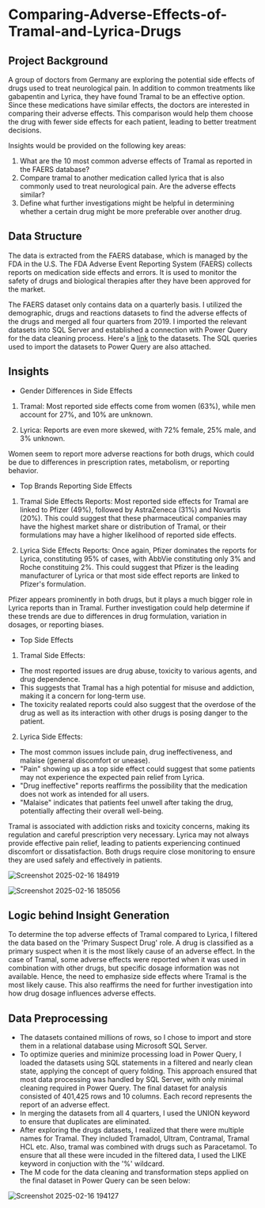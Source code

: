 # Comparing-Adverse-Effects-of-Tramal-and-Lyrica-Drugs

## Project Background
A group of doctors from Germany are exploring the potential side effects of drugs used to treat neurological pain. In addition to common treatments like gabapentin and Lyrica, they have found Tramal to be an effective option. Since these medications have similar effects, the doctors are interested in comparing their adverse effects. This comparison would help them choose the drug with fewer side effects for each patient, leading to better treatment decisions.

Insights would be provided on the following key areas:

1. What are the 10 most common adverse effects of Tramal as reported in the FAERS database?
2. Compare tramal to another medication called lyrica that is also commonly used to treat neurological pain. Are the adverse effects similar?
3. Define what further investigations might be helpful in determining whether a certain drug might be more preferable over another drug.


## Data Structure
The data is extracted from the FAERS database, which is managed by the FDA in the U.S. The FDA Adverse Event Reporting System (FAERS) collects reports on medication side effects and errors. It is used to monitor the safety of drugs and biological therapies after they have been approved for the market.

The FAERS dataset only contains data on a quarterly basis. I utilized the demographic, drugs and reactions datasets to find the adverse effects of the drugs and merged all four quarters from 2019. 
I imported the relevant datasets into SQL Server and established a connection with Power Query for the data cleaning process. 
Here's a [link](https://fis.fda.gov/extensions/FPD-QDE-FAERS/FPD-QDE-FAERS.html) to the datasets. The SQL queries used to import the datasets to Power Query are also attached.

## Insights

- Gender Differences in Side Effects
1. Tramal: Most reported side effects come from women (63%), while men account for 27%, and 10% are unknown.

2. Lyrica: Reports are even more skewed, with 72% female, 25% male, and 3% unknown.
   
Women seem to report more adverse reactions for both drugs, which could be due to differences in prescription rates, metabolism, or reporting behavior.

- Top Brands Reporting Side Effects
1. Tramal Side Effects Reports:
Most reported side effects for Tramal are linked to Pfizer (49%), followed by AstraZeneca (31%) and Novartis (20%).
This could suggest that these pharmaceutical companies may have the highest market share or distribution of Tramal, or their formulations may have a higher likelihood of reported side effects.

2. Lyrica Side Effects Reports:
Once again, Pfizer dominates the reports for Lyrica, constituting 95% of cases, with AbbVie constituting only 3% and Roche constituing 2%.
This could suggest that Pfizer is the leading manufacturer of Lyrica or that most side effect reports are linked to Pfizer's formulation.

Pfizer appears prominently in both drugs, but it plays a much bigger role in Lyrica reports than in Tramal.
Further investigation could help determine if these trends are due to differences in drug formulation, variation in dosages, or reporting biases.

- Top Side Effects
1. Tramal Side Effects:
- The most reported issues are drug abuse, toxicity to various agents, and drug dependence.
- This suggests that Tramal has a high potential for misuse and addiction, making it a concern for long-term use.
- The toxicity realated reports could also suggest that the overdose of the drug as well as its interaction with other drugs is posing danger to the patient. 

2. Lyrica Side Effects:
- The most common issues include pain, drug ineffectiveness, and malaise (general discomfort or unease).
- "Pain" showing up as a top side effect could suggest that some patients may not experience the expected pain relief from Lyrica.
- "Drug ineffective" reports reaffirms the possibility that the medication does not work as intended for all users.
- "Malaise" indicates that patients feel unwell after taking the drug, potentially affecting their overall well-being.

Tramal is associated with addiction risks and toxicity concerns, making its regulation and careful prescription very necessary.
Lyrica may not always provide effective pain relief, leading to patients experiencing continued discomfort or dissatisfaction.
Both drugs require close monitoring to ensure they are used safely and effectively in patients.

![Screenshot 2025-02-16 184919](https://github.com/user-attachments/assets/4705bea8-c7a4-4d2e-9d3b-b11ecf3b75f3)

![Screenshot 2025-02-16 185056](https://github.com/user-attachments/assets/dba7f03b-befc-450d-be76-4d79249fde05)


## Logic behind Insight Generation
To determine the top adverse effects of Tramal compared to Lyrica, I filtered the data based on the 'Primary Suspect Drug' role. A drug is classified as a primary suspect when it is the most likely cause of an adverse effect. In the case of Tramal, some adverse effects were reported when it was used in combination with other drugs, but specific dosage information was not available. Hence, the need to emphasize side effects where Tramal is the most likely cause. This also reaffirms the need for further investigation into how drug dosage influences adverse effects. 

## Data Preprocessing

- The datasets contained millions of rows, so I chose to import and store them in a relational database using Microsoft SQL Server. 
- To optimize queries and minimize processing load in Power Query, I loaded the datasets using SQL statements in a filtered and nearly clean state, applying the concept of query folding. This approach ensured that most data processing was handled by SQL Server, with only minimal cleaning required in Power Query. The final dataset for analysis consisted of 401,425 rows and 10 columns. Each record represents the report of an adverse effect.
- In merging the datasets from all 4 quarters, I used the UNION keyword to ensure that duplicates are eliminated.
- After exploring the drugs datasets, I realized that there were multiple names for Tramal. They included Tramadol, Ultram, Contramal, Tramal HCL etc.
Also, tramal was combined with drugs such as Paracetamol. To ensure that all these were incuded in the filtered data, I used the LIKE keyword in conjuction with the '%' wildcard.  
- The M code for the data cleaning and transformation steps applied on the final dataset in Power Query can be seen below:

![Screenshot 2025-02-16 194127](https://github.com/user-attachments/assets/3c7d1c53-c6b5-476f-9cb0-8464474126f6)
